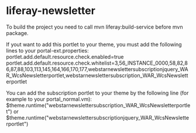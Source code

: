 liferay-newsletter
==================

To build the project you need to call mvn liferay:build-service before mvn package.


If yout want to add this portlet to your theme, you must add the following lines to your portal-ext.properties:
portlet.add.default.resource.check.enabled=true
portlet.add.default.resource.check.whitelist=3,56_INSTANCE_0000,58,82,86,87,88,103,113,145,164,166,170,177,webstarnewslettersubscriptionjquery_WAR_WcsNewsletterportlet,webstarnewslettersubscription_WAR_WcsNewsletterportlet

You can add the subscription portlet to your theme by the following line (for example to your portal_normal.vm):
$theme.runtime("webstarnewslettersubscription_WAR_WcsNewsletterportlet")
or
$theme.runtime("webstarnewslettersubscriptionjquery_WAR_WcsNewsletterportlet")



